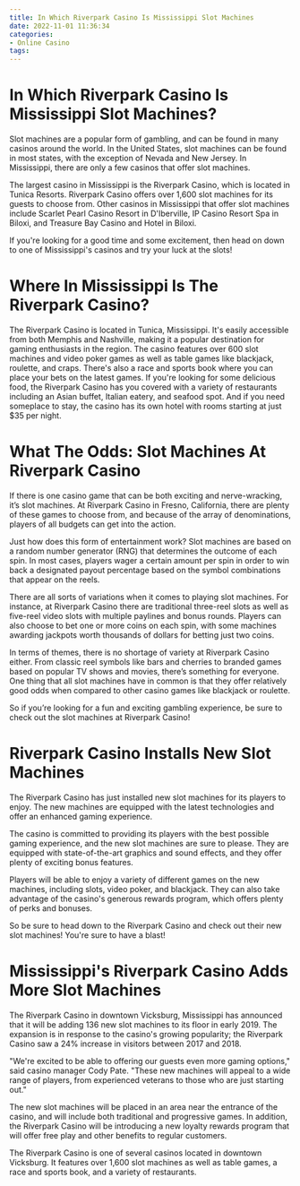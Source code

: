 ```yaml
---
title: In Which Riverpark Casino Is Mississippi Slot Machines
date: 2022-11-01 11:36:34
categories:
- Online Casino
tags:
---
```



#  In Which Riverpark Casino Is Mississippi Slot Machines?

Slot machines are a popular form of gambling, and can be found in many casinos around the world. In the United States, slot machines can be found in most states, with the exception of Nevada and New Jersey. In Mississippi, there are only a few casinos that offer slot machines.

The largest casino in Mississippi is the Riverpark Casino, which is located in Tunica Resorts. Riverpark Casino offers over 1,600 slot machines for its guests to choose from. Other casinos in Mississippi that offer slot machines include Scarlet Pearl Casino Resort in D'Iberville, IP Casino Resort Spa in Biloxi, and Treasure Bay Casino and Hotel in Biloxi.

If you're looking for a good time and some excitement, then head on down to one of Mississippi's casinos and try your luck at the slots!

#  Where In Mississippi Is The Riverpark Casino?

The Riverpark Casino is located in Tunica, Mississippi. It's easily accessible from both Memphis and Nashville, making it a popular destination for gaming enthusiasts in the region. The casino features over 600 slot machines and video poker games as well as table games like blackjack, roulette, and craps. There's also a race and sports book where you can place your bets on the latest games. If you're looking for some delicious food, the Riverpark Casino has you covered with a variety of restaurants including an Asian buffet, Italian eatery, and seafood spot. And if you need someplace to stay, the casino has its own hotel with rooms starting at just $35 per night.

#  What The Odds: Slot Machines At Riverpark Casino

If there is one casino game that can be both exciting and nerve-wracking, it’s slot machines. At Riverpark Casino in Fresno, California, there are plenty of these games to choose from, and because of the array of denominations, players of all budgets can get into the action.

Just how does this form of entertainment work? Slot machines are based on a random number generator (RNG) that determines the outcome of each spin. In most cases, players wager a certain amount per spin in order to win back a designated payout percentage based on the symbol combinations that appear on the reels.

There are all sorts of variations when it comes to playing slot machines. For instance, at Riverpark Casino there are traditional three-reel slots as well as five-reel video slots with multiple paylines and bonus rounds. Players can also choose to bet one or more coins on each spin, with some machines awarding jackpots worth thousands of dollars for betting just two coins.

In terms of themes, there is no shortage of variety at Riverpark Casino either. From classic reel symbols like bars and cherries to branded games based on popular TV shows and movies, there’s something for everyone. One thing that all slot machines have in common is that they offer relatively good odds when compared to other casino games like blackjack or roulette.

So if you’re looking for a fun and exciting gambling experience, be sure to check out the slot machines at Riverpark Casino!

#  Riverpark Casino Installs New Slot Machines

The Riverpark Casino has just installed new slot machines for its players to enjoy. The new machines are equipped with the latest technologies and offer an enhanced gaming experience.

The casino is committed to providing its players with the best possible gaming experience, and the new slot machines are sure to please. They are equipped with state-of-the-art graphics and sound effects, and they offer plenty of exciting bonus features.

Players will be able to enjoy a variety of different games on the new machines, including slots, video poker, and blackjack. They can also take advantage of the casino's generous rewards program, which offers plenty of perks and bonuses.

So be sure to head down to the Riverpark Casino and check out their new slot machines! You're sure to have a blast!

#  Mississippi's Riverpark Casino Adds More Slot Machines

The Riverpark Casino in downtown Vicksburg, Mississippi has announced that it will be adding 136 new slot machines to its floor in early 2019. The expansion is in response to the casino's growing popularity; the Riverpark Casino saw a 24% increase in visitors between 2017 and 2018.

"We're excited to be able to offering our guests even more gaming options," said casino manager Cody Pate. "These new machines will appeal to a wide range of players, from experienced veterans to those who are just starting out."

The new slot machines will be placed in an area near the entrance of the casino, and will include both traditional and progressive games. In addition, the Riverpark Casino will be introducing a new loyalty rewards program that will offer free play and other benefits to regular customers.

The Riverpark Casino is one of several casinos located in downtown Vicksburg. It features over 1,600 slot machines as well as table games, a race and sports book, and a variety of restaurants.